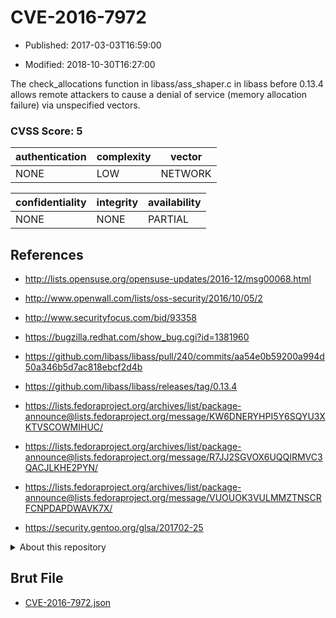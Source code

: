 # CVE-2016-7972

- Published: 2017-03-03T16:59:00

- Modified: 2018-10-30T16:27:00

The check_allocations function in libass/ass_shaper.c in libass before 0.13.4 allows remote attackers to cause a denial of service (memory allocation failure) via unspecified vectors.

### CVSS Score: **5**

| authentication | complexity | vector |
| --- | --- | --- |
| NONE | LOW | NETWORK |

| confidentiality | integrity | availability |
| --- | --- | --- |
| NONE | NONE | PARTIAL |

## References

* http://lists.opensuse.org/opensuse-updates/2016-12/msg00068.html

* http://www.openwall.com/lists/oss-security/2016/10/05/2

* http://www.securityfocus.com/bid/93358

* https://bugzilla.redhat.com/show_bug.cgi?id=1381960

* https://github.com/libass/libass/pull/240/commits/aa54e0b59200a994d50a346b5d7ac818ebcf2d4b

* https://github.com/libass/libass/releases/tag/0.13.4

* https://lists.fedoraproject.org/archives/list/package-announce@lists.fedoraproject.org/message/KW6DNERYHPI5Y6SQYU3XKTVSCOWMIHUC/

* https://lists.fedoraproject.org/archives/list/package-announce@lists.fedoraproject.org/message/R7JJ2SGVOX6UQQIRMVC3QACJLKHE2PYN/

* https://lists.fedoraproject.org/archives/list/package-announce@lists.fedoraproject.org/message/VUOUOK3VULMMZTNSCRFCNPDAPDWAVK7X/

* https://security.gentoo.org/glsa/201702-25

<details>
<summary>About this repository</summary> 

  This repository is part of the project [Live Hack CVE](https://github.com/Live-Hack-CVE). Main website can be found [www.live-hack.org](https://www.live-hack.org) 
  
  Made by [Sn0wAlice](https://github.com/Sn0wAlice) for the people that care about security and need to have a feed of the latest CVEs. Hope you enjoy it, don't forget to star the repo and follow me on [Twitter](https://twitter.com/Sn0wAlice) and [Github](https://github.com/Sn0wAlice). And that is my [personnal website](https://www.alice-snow.me/)

  - [Home Page](https://github.com/Live-Hack-CVE)
  - [Framework](https://github.com/Live-Hack-CVE/cve-framework)
  - [CVE database](https://github.com/Live-Hack-CVE/full_database)
  - [Changelog](https://github.com/Live-Hack-CVE/Changelog)
</details>

## Brut File

* [CVE-2016-7972.json](https://raw.githubusercontent.com/Live-Hack-CVE/full_database/main/cves/2016/CVE-2016-7972.json)

